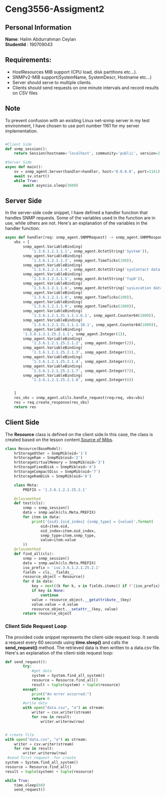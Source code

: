 # Ceng3556-Assigment2

## Personal Information

**Name**: Halim Abdurrahman Ceylan \
**StudentId** : 190709043

## Requirements:

- HostResources MIB support (CPU load, disk partitions etc...).
- SNMPv2-MIB support(SystemName, SystemDescr, Hostname etc…)
- Server should serve to multiple clients.
- Clients should send requests on one minute intervals and record results on CSV files

## Note

To prevent confusion with an existing Linux net-snmp server in my test environment, I have chosen to use port number 1161 for my server implementation.

```python

#Client Side
def snmp_session():
    return Session(hostname='localhost', community='public', version=2,remote_port=1161)

#Server Side
async def main():
    sv = snmp_agent.Server(handler=handler, host='0.0.0.0', port=1161)
    await sv.start()
    while True:
        await asyncio.sleep(3600)
```

## Server Side

In the server-side code snippet, I have defined a handler function that handles SNMP requests. Some of the variables used in the function are in use, while others are not. Here's an explanation of the variables in the handler function:

```python
async def handler(req: snmp_agent.SNMPRequest) -> snmp_agent.SNMPResponse:
    vbs = [
        snmp_agent.VariableBinding(
            '1.3.6.1.2.1.1.1', snmp_agent.OctetString('System')),
        snmp_agent.VariableBinding(
            '1.3.6.1.2.1.1.3', snmp_agent.TimeTicks(100)),
        snmp_agent.VariableBinding(
            '1.3.6.1.2.1.1.4', snmp_agent.OctetString('sysContact data')),
        snmp_agent.VariableBinding(
            '1.3.6.1.2.1.1.5', snmp_agent.OctetString('fxp0')),
        snmp_agent.VariableBinding(
            '1.3.6.1.2.1.1.6', snmp_agent.OctetString('sysLocation data')),
        snmp_agent.VariableBinding(
            '1.3.6.1.2.1.1.8', snmp_agent.TimeTicks(200)),
        snmp_agent.VariableBinding(
            '1.3.6.1.2.1.1.9', snmp_agent.TimeTicks(1000)),
        snmp_agent.VariableBinding(
            '1.3.6.1.2.1.31.1.1.1.6.1', snmp_agent.Counter64(1000)),
        snmp_agent.VariableBinding(
            '1.3.6.1.2.1.31.1.1.1.10.1', snmp_agent.Counter64(1000)),
        snmp_agent.VariableBinding(
        '1.3.6.1.2.1.25.2.1.1', snmp_agent.Integer(1)),
        snmp_agent.VariableBinding(
            '1.3.6.1.2.1.25.2.1.2', snmp_agent.Integer(2)),
        snmp_agent.VariableBinding(
            '1.3.6.1.2.1.25.2.1.3', snmp_agent.Integer(3)),
        snmp_agent.VariableBinding(
            '1.3.6.1.2.1.25.2.1.4', snmp_agent.Integer(4)),
        snmp_agent.VariableBinding(
            '1.3.6.1.2.1.25.2.1.7', snmp_agent.Integer(7)),
        snmp_agent.VariableBinding(
            '1.3.6.1.2.1.25.2.1.8', snmp_agent.Integer(8))


    ]
    res_vbs = snmp_agent.utils.handle_request(req=req, vbs=vbs)
    res = req.create_response(res_vbs)
    return res
```

## Client Side

The **Resource** class is defined on the client side.In this case, the class is created based on the lesson content.[Source of Mibs](https://cric.grenoble.cnrs.fr/Administrateurs/Outils/MIBS/?oid=1.3.6.1.2.1.25.2.1).

```python
class Resource(BaseModel):
    hrStorageOther = SnmpMib(oid='1')
    hrStorageRam = SnmpMib(oid='2')
    hrStorageVirtualMemory = SnmpMib(oid='3')
    hrStorageFixedDisk = SnmpMib(oid='4')
    hrStorageCompactDisc = SnmpMib(oid='7')
    hrStorageRamDisk = SnmpMib(oid='8')

    class Meta:
        PREFIX = '1.3.6.1.2.1.25.2.1'

    @classmethod
    def test(cls):
        snmp = snmp_session()
        data = snmp.walk(cls.Meta.PREFIX)
        for item in data:
            print('{oid}.{oid_index} {snmp_type} = {value}'.format(
                oid=item.oid,
                oid_index=item.oid_index,
                snmp_type=item.snmp_type,
                value=item.value
        ))
    @classmethod
    def find_all(cls):
        snmp = snmp_session()
        data = snmp.walk(cls.Meta.PREFIX)
        iso_prefix = 'iso.3.6.1.2.1.25.2.1'
        fields = cls.__fields__
        resource_object = Resource()
        for d in data:
            key = next((k for k, v in fields.items() if f'{iso_prefix}.{v.default.oid}' == d.oid), None)
            if key is None:
                continue
            value = resource_object.__getattribute__(key)
            value.value = d.value
            resource_object.__setattr__(key, value)
        return resource_object
```

### Client Side Request Loop

The provided code snippet represents the client-side request loop. It sends a request every 60 seconds using **time.sleep()** and calls the **send_request()** method. The retrieved data is then written to a data.csv file.
Here's an explanation of the client-side request loop:

```python
def send_request():
        try:
            #get data
            system = System.find_all_system()
            resource = Resource.find_all()
            result = tuple(system) + tuple(resource)
        except:
            print("An error occurred:")
            return 0
        #write data
        with open("data.csv", "a") as stream:
            writer = csv.writer(stream)
            for row in result:
                writer.writerow(row)


# create file
with open("data.csv", "a") as stream:
    writer = csv.writer(stream)
    for row in result:
        writer.writerow(row)
 #send first request  for create
system = System.find_all_system()
resource = Resource.find_all()
result = tuple(system) + tuple(resource)

while True:
    time.sleep(60)
    send_request()

```
